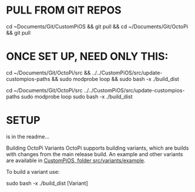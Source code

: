 
PULL FROM GIT REPOS
===========================

cd ~Documents/Git/CustomPiOS && git pull && cd ~/Documents/Git/OctoPi && git pull

ONCE SET UP, NEED ONLY THIS:
===========================

cd ~/Documents/Git/OctoPi/src && ../../CustomPiOS/src/update-custompios-paths && sudo modprobe loop && sudo bash -x ./build_dist



cd ~/Documents/Git/OctoPi/src
../../CustomPiOS/src/update-custompios-paths
sudo modprobe loop
sudo bash -x ./build_dist


SETUP
=======

is in the readme...


Building OctoPi Variants
OctoPi supports building variants, which are builds with changes from the main release build. An example and other variants are available in [CustomPiOS, folder src/variants/example](https://github.com/guysoft/CustomPiOS/tree/CustomPiOS/src/variants/example).



To build a variant use:

sudo bash -x ./build_dist [Variant]
